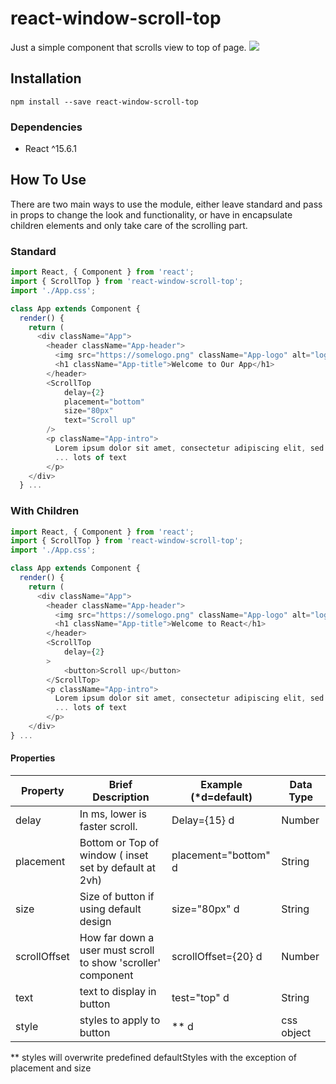 # react-window-scroll-top

Just a simple component that scrolls view to top of page.
![](reactScrollUp.gif)

## Installation

```
npm install --save react-window-scroll-top
```
### Dependencies
- React ^15.6.1

## How To Use
There are two main ways to use the module, either leave standard and pass in props to change the look and functionality, or have in encapsulate children elements and only take care of the scrolling part.

### Standard
```javascript
import React, { Component } from 'react';
import { ScrollTop } from 'react-window-scroll-top';
import './App.css';

class App extends Component {
  render() {
    return (
      <div className="App">
        <header className="App-header">
          <img src="https://somelogo.png" className="App-logo" alt="logo" />
          <h1 className="App-title">Welcome to Our App</h1>
        </header>
        <ScrollTop 
            delay={2} 
            placement="bottom" 
            size="80px"
            text="Scroll up" 
        />
        <p className="App-intro">
          Lorem ipsum dolor sit amet, consectetur adipiscing elit, sed do eiusmod tempor incididunt ut labore et dolore magna aliqua. Ut enim ad minim veniam, quis nostrud exercitation ullamco laboris nisi ut aliquip ex ea commodo consequat. Duis aute irure dolor in reprehenderit in voluptate velit esse cillum dolore eu fugiat nulla pariatur. Excepteur sint occaecat cupidatat non proident, sunt in culpa qui officia deserunt mollit anim id est laborum.
          ... lots of text
        </p>
    </div>
  } ...
```

### With Children
```javascript
import React, { Component } from 'react';
import { ScrollTop } from 'react-window-scroll-top';
import './App.css';

class App extends Component {
  render() {
    return (
      <div className="App">
        <header className="App-header">
          <img src="https://somelogo.png" className="App-logo" alt="logo" />
          <h1 className="App-title">Welcome to React</h1>
        </header>
        <ScrollTop
            delay={2}
        >
            <button>Scroll up</button>
        </ScrollTop>
        <p className="App-intro">
          Lorem ipsum dolor sit amet, consectetur adipiscing elit, sed do eiusmod tempor incididunt ut labore et dolore magna aliqua. Ut enim ad minim veniam, quis nostrud exercitation ullamco laboris nisi ut aliquip ex ea commodo consequat. Duis aute irure dolor in reprehenderit in voluptate velit esse cillum dolore eu fugiat nulla pariatur. Excepteur sint occaecat cupidatat non proident, sunt in culpa qui officia deserunt mollit anim id est laborum.
          ... lots of text
        </p>
    </div>
} ...
```

#### Properties

Property      | Brief Description                                   | Example (*d=default)      | Data Type  
--------------|-----------------------------------------------------|-----------------------|------------
delay | In ms, lower is faster scroll. | Delay={15}  d | Number
placement | Bottom or Top of window ( inset set by default at 2vh) | placement="bottom" d | String
size | Size of button if using default design | size="80px" d | String
scrollOffset | How far down a user must scroll to show 'scroller' component | scrollOffset={20} d | Number
text | text to display in button | test="top" d | String
style | styles to apply to button | ** d | css object

** styles will overwrite predefined defaultStyles with the exception of placement and size 
